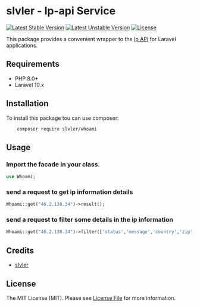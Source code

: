 # slvler - Ip-api Service

[![Latest Stable Version](http://poser.pugx.org/slvler/whoami/v)](https://packagist.org/packages/slvler/whoami)
[![Latest Unstable Version](http://poser.pugx.org/slvler/whoami/v/unstable)](https://packagist.org/packages/slvler/whoami) 
[![License](http://poser.pugx.org/slvler/whoami/license)](https://packagist.org/packages/slvler/whoami) 

This package provides a convenient wrapper to the [Ip API](https://ip-api.com/docs)  for Laravel applications.

## Requirements

- PHP 8.0+
- Laravel 10.x

## Installation

To install this package tou can use composer:

```bash
    composer require slvler/whoami
```

## Usage

### Import the facade in your class.
```php
use Whoami;
```
### send a request to get ip information details
```php
Whoami::get("46.2.138.34")->result();
```
### send a request to filter some details in the ip information
```php
Whoami::get("46.2.138.34")->filter(['status','message','country','zip','query'])->result();
```

## Credits
-   [slvler](https://github.com/slvler)
## License
The MIT License (MIT). Please see [License File](https://github.com/slvler/whoami/blob/main/LICENSE.md) for more information.
